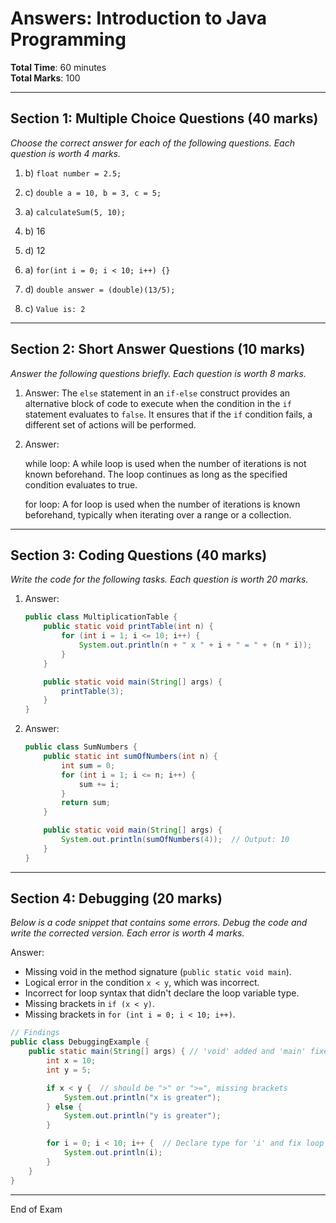 # Answers: Introduction to Java Programming

**Total Time**: 60 minutes  
**Total Marks**: 100  

---

## Section 1: Multiple Choice Questions (40 marks)

*Choose the correct answer for each of the following questions. Each question is worth 4 marks.*

1. b) `float number = 2.5;`

2. c) `double a = 10, b = 3, c = 5;`

3. a) `calculateSum(5, 10);`

4. b) 16

5. d) 12

6. a) `for(int i = 0; i < 10; i++) {}`

7. d) `double answer = (double)(13/5);`

8. c) `Value is: 2`

---

## Section 2: Short Answer Questions (10 marks)

*Answer the following questions briefly. Each question is worth 8 marks.*

1. Answer:
The `else` statement in an `if-else` construct provides an alternative block of code to execute when the condition in the `if` statement evaluates to `false`. It ensures that if the `if` condition fails, a different set of actions will be performed.

2. Answer:

    while loop: A while loop is used when the number of iterations is not known beforehand. The loop continues as long as the specified condition evaluates to true.

    for loop: A for loop is used when the number of iterations is known beforehand, typically when iterating over a range or a collection.

---

## Section 3: Coding Questions (40 marks)

*Write the code for the following tasks. Each question is worth 20 marks.*

1. Answer:

    ```java
    public class MultiplicationTable {
        public static void printTable(int n) {
            for (int i = 1; i <= 10; i++) {
                System.out.println(n + " x " + i + " = " + (n * i));
            }
        }

        public static void main(String[] args) {
            printTable(3);
        }
    }
    ```

2. Answer:

    ```java
    public class SumNumbers {
        public static int sumOfNumbers(int n) {
            int sum = 0;
            for (int i = 1; i <= n; i++) {
                sum += i;
            }
            return sum;
        }

        public static void main(String[] args) {
            System.out.println(sumOfNumbers(4));  // Output: 10
        }
    }
    ```

---

## Section 4: Debugging (20 marks)

*Below is a code snippet that contains some errors. Debug the code and write the corrected version. Each error is worth 4 marks.*

Answer:

- Missing void in the method signature (`public static void main`).
- Logical error in the condition `x < y`, which was incorrect.
- Incorrect for loop syntax that didn't declare the loop variable type.
- Missing brackets in `if (x < y)`.
- Missing brackets in `for (int i = 0; i < 10; i++)`.

```java
// Findings
public class DebuggingExample {
    public static main(String[] args) { // 'void' added and 'main' fixed
        int x = 10;
        int y = 5;

        if x < y {  // should be ">" or ">=", missing brackets
            System.out.println("x is greater");
        } else {
            System.out.println("y is greater");
        }

        for i = 0; i < 10; i++ {  // Declare type for 'i' and fix loop syntax
            System.out.println(i);
        }
    }
}
```

---

End of Exam
